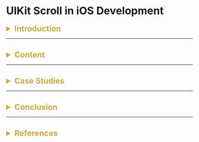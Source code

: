 # UIKit Scroll in iOS Development

<details>
<summary style="font-size: 1.5em; color: #c1ac40"><B>Introduction</B></summary>

#### What is UIKit Scroll
#### Why is Scrolling Important in iOS

大家好，今天我們要來談談一個很酷的東西－－UIScrollView。你可以把 UIScrollView 想像成一個比螢幕還大的畫布。比如說，你有一篇很長的文章或一張大圖片，顯然它們是不可能完全適合你的 iPhone 螢幕的，對吧？UIScrollView 讓你能在這個大畫布上移動。讓我們既可以平移也可以縮放，so~ pretty cool, right?

但最厲害的是，UIScrollView 不只是一個獨立的角色，它還是 UITableView 和 UICollectionView 的superclass。是的，你在設定應用程式中滾動的tableView或者相冊中的collectionView，全部都是建立在 UIScrollView 上的！所以，了解 UIScrollView 就像是了解UITableView and UICollectionView的底層是如何運作的。這對於創建動態的iOS User interface 來說是基本的。這就是它如此重要的原因！
</details>

---

<br>

<details>
<summary style="font-size: 1.5em; color: #c1ac40"><B>Content</B></summary>

<details>
<summary style="font-size: 1.2em; color: #F8C471"><B>Content Inset [ v ]</B></summary>

#### What is content inset
#### When do we use it

Alright，還記得我們談過的 UIScrollView 吧，就是那個讓你窺視更大圖片的大窗口。有時候你會想給這個圖片一點呼吸的空間，對吧？這就是 'Content Inset' 出場的時候。把它想成是在你的內容周圍添加一些額外的 padding，就像給你的內容一個舒適的靠墊！
當你有一個 navigation bar 或 tab bar 之類的東西時，你不想讓你的內容被它們遮住，對吧？Content inset 來救援！你可以調整頂部、底部、左側或右側的 insets 來給予額外的空間。

</details>

<details>
<summary style="font-size: 1.2em; color: #F8C471"><B>Content Offset [ v ]</B></summary>

#### What is content offset
#### When do we use it
Okay folks, let's talk about 'Content Offset'. Content offset 其實就是content view 與原點的位移差。

假設你正在閱讀一篇長文章，你已經讀到一半了。當你關閉應用程式並稍後回來時，你不會想從頂部開始，對吧？你會希望從你上次離開的地方繼續。這就是 content offset 派上用場的地方。它會記住你上次的滾動位置。
還有另一個酷炫的用例：視差滾動！你有沒有見過那些花俏的應用程式，在你滾動時，背景比前景移動得慢？那都是通過操縱 content offset 完成的。
所以總而言之，Content Offset 是關於控制和記住你在 scroll view 中的位置(個人比較習慣用位移差來解釋)。無論是用於閱讀應用程式、照片庫，還是一些花俏的動畫，玩弄 content offset 可以帶來更佳的使用者體驗。
</details>


<details>
<summary style="font-size: 1.2em; color: #F8C471"><B>Content Layout Guide [ v ]</B></summary>

#### What is Content Layout Guide
#### When to use it
</details>
Now, let's talk about 'Content Layout Guide' 的東西。這基本上是你在 scroll view 裡面使用 Auto Layout 時的最佳夥伴。你知道，在一個 scroll view 裡，你可能有各種東西，可能是文字、圖片、按鈕，等等。你如何確保一切都整齊地布置好呢？這就是 Content Layout Guide 的用武之地。

你有沒有在應用程式中建立過一個表單，其中有一些字段需要特定的位置？你知道，這裡是名稱字段，那裡是密碼，也許底部有一個不錯的小按鈕。Content Layout Guide 可以幫助你輕鬆地做到這一點。
或者，你有沒有看過那些應用程式裡酷炫的分步教程？你可以向左或向右滑動以查看不同的步驟。Content Layout Guide 就是確保每一個 'step'的圖片都完美地放置的。So yeah, it's a pretty essential tool for building a dynamic iOS user interface.



<details>
<summary style="font-size: 1.2em; color: #F8C471"><B>Frame Layout Guide [ v ]</B></summary>

#### What is Frame Layout Guide
#### When to use it
</details>
Frame Layout Guide 幫助我們定義 scroll view 的可見區域。It's like a frame to a picture.

例如，假設你有一些浮動按鈕或標題，你希望它們在用戶滾動時保持固定。Frame Layout Guide 是確保這些元素不會走失的你的首選。
你有沒有使用過一個應用程式，在頂部有一個不會在你滾動時移動的 sticky header？ Yeah，那就是 Frame Layout Guide doing it's job。它確保這樣的元素無論用戶滾動多少都保持固定和可見。

<details>
<summary style="font-size: 1.2em; color: #F8C471"><B>UIScrollViewDelegate Methods [ v ]</B></summary>

#### scrollViewDidScroll(_ scrollView: UIScrollView)
The name is pretty self explainatory. When the view is scrolling, this method will be called.

例如，假設你正在創建一個閱讀應用程式，並且你希望在用戶向下滾動以閱讀更多內容時隱藏導航欄－－scrollViewDidScroll 就是你的人選。一旦用戶開始滾動，這個方法就會被觸發，然後你可以添加你的代碼來隱藏導航欄。
The prespective trick we just talked about，其中背景以比內容不同的速度移動。每次 scrollViewDidScroll 被調用時，你都可以調整 content size to achieve this effect.
Also, if we want to limit the scrolling direction, we can use this method to achieve that as well.
Long story short，scrollViewDidScroll 為你提供了關於滾動事件的實時更新。

#### scrollViewDidEndDecelerating(_ scrollView: UIScrollView)
好，所以你已經用所有酷炫的滾動功能吸引了用戶的注意，但當滾動停止時會發生什麼呢？這就是 scrollViewDidEndDecelerating 和 scrollViewDidEndDragging 方法的用武之地。將這些方法想像為電影拍攝中的 'Cut!' 命令。
當我們需要知道scroll view 目前停下來的內容時，我們可以使用 scrollViewDidEndDecelerating 來做到這一點。例如，假設你正在創建一個應用程式，其中有一個圖片輪播器。你想要在用戶停止滾動時知道他們正在查看哪張圖片。這就是 scrollViewDidEndDecelerating 的用武之地。

#### viewForZooming(_ scrollView: UIScrollView)
The name is pretty self explainatory. When the view is zooming, this method will be called.

假設你有一個圖像庫，並希望用戶能夠放大特定圖像。你會在 viewForZooming(in:) 中指定該圖像。 可以搭配 scrollViewDidEndDecelerating 來找出目前使用只想要放大的圖像。
或者，也許你有一個地圖視圖，並希望用戶能夠放大到特定位置。也可以使用 viewForZooming(in:) 來做到這一點。

<br>
</details>


</details>

---

<br>

<details>
<summary style="font-size: 1.5em; color: #c1ac40"><B>Case Studies</B></summary>

<details>
<summary style="font-size: 1.2em; color: #F8C471"><B>Simple Demo</B></summary>

- Use delegate to limit the scrolling direction
- Use delegate and content offset to calculate page index
- Use delegate to zoom in and out the image

- Demonstrate content inset.
- Demonstrate content size.

- Scroll View will be able to dictate whether you wanted to scroll or interacte the content within scroll view.

</details>

<details>
<summary style="font-size: 1.2em; color: #F8C471"><B>Stylish Scenarios</B></summary>

- Demonstrate how scroll view calculate the current page index.
- Demonstrate how to snap to page.
</details>




</details>

---

<br>

<details>
<summary style="font-size: 1.5em; color: #c1ac40"><B>Conclusion</B></summary>

#### Summary of UIKit Scroll Features
好的，各位，這結束了我們對 UIKit 的 UIScrollView 的深入探討！從基本的內容如 content inset 和 offset，到驅動滾動和縮放的細緻delegation method，我們涵蓋了很多。記住，UIScrollView 是其他 UIKit element，如 UITableView 和 UICollectionView 的支柱，所以精通它是至關重要的。無論你是設計一個照片庫，一個閱讀應用程式，還是一個複雜的地圖界面，UIScrollView 都能夠被使用到。感謝大家的捧場，and happy coding!
</details>

---

<br>

<details>
<summary style="font-size: 1.5em; color: #c1ac40"><B>References</B></summary>

[中文文章](https://medium.com/@leeningthebest/uiscrollview-786e3a6d0c00)
[彼得文章](https://medium.com/彼得潘的-swift-ios-app-開發問題解答集/scroll-view-決定捲動範圍的-content-layout-guide-6f606740918a)

[OfficialDoc_ScrollView](https://developer.apple.com/documentation/uikit/uiscrollview)

[OfficialDoc_ScrollViewDelegate](https://developer.apple.com/documentation/uikit/uiscrollviewdelegate)

[OfficialDoc_ContentLayoutGuide](https://developer.apple.com/documentation/uikit/uiscrollview/2865870-contentlayoutguide)

[OfficialDoc_FrameLayoutGuide](https://developer.apple.com/documentation/uikit/uiscrollview/2865772-framelayoutguide)

[YoutubeVideo](https://www.youtube.com/watch?v=YA20F7RJnwA)

</details>
